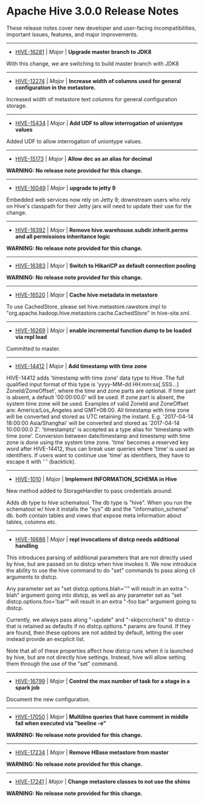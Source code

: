 
<!---
# Licensed to the Apache Software Foundation (ASF) under one
# or more contributor license agreements.  See the NOTICE file
# distributed with this work for additional information
# regarding copyright ownership.  The ASF licenses this file
# to you under the Apache License, Version 2.0 (the
# "License"); you may not use this file except in compliance
# with the License.  You may obtain a copy of the License at
#
#     http://www.apache.org/licenses/LICENSE-2.0
#
# Unless required by applicable law or agreed to in writing, software
# distributed under the License is distributed on an "AS IS" BASIS,
# WITHOUT WARRANTIES OR CONDITIONS OF ANY KIND, either express or implied.
# See the License for the specific language governing permissions and
# limitations under the License.
-->
# Apache Hive  3.0.0 Release Notes

These release notes cover new developer and user-facing incompatibilities, important issues, features, and major improvements.


---

* [HIVE-16281](https://issues.apache.org/jira/browse/HIVE-16281) | *Major* | **Upgrade master branch to JDK8**

With this change, we are switching to build master branch with JDK8


---

* [HIVE-12274](https://issues.apache.org/jira/browse/HIVE-12274) | *Major* | **Increase width of columns used for general configuration in the metastore.**

Increased width of metastore text columns for general configuration storage.


---

* [HIVE-15434](https://issues.apache.org/jira/browse/HIVE-15434) | *Major* | **Add UDF to allow interrogation of uniontype values**

Added UDF to allow interrogation of uniontype values.


---

* [HIVE-15173](https://issues.apache.org/jira/browse/HIVE-15173) | *Major* | **Allow dec as an alias for decimal**

**WARNING: No release note provided for this change.**


---

* [HIVE-16049](https://issues.apache.org/jira/browse/HIVE-16049) | *Major* | **upgrade to jetty 9**

Embedded web services now rely on Jetty 9; downstream users who rely on Hive's classpath for their Jetty jars will need to update their use for the change.


---

* [HIVE-16392](https://issues.apache.org/jira/browse/HIVE-16392) | *Major* | **Remove hive.warehouse.subdir.inherit.perms and all permissions inheritance logic**

**WARNING: No release note provided for this change.**


---

* [HIVE-16383](https://issues.apache.org/jira/browse/HIVE-16383) | *Major* | **Switch to HikariCP as default connection pooling**

**WARNING: No release note provided for this change.**


---

* [HIVE-16520](https://issues.apache.org/jira/browse/HIVE-16520) | *Major* | **Cache hive metadata in metastore**

To use CachedStore, please set hive.metastore.rawstore.impl to "org.apache.hadoop.hive.metastore.cache.CachedStore" in hive-site.xml.


---

* [HIVE-16269](https://issues.apache.org/jira/browse/HIVE-16269) | *Major* | **enable incremental function dump to be loaded via repl load**

Committed to master.


---

* [HIVE-14412](https://issues.apache.org/jira/browse/HIVE-14412) | *Major* | **Add timestamp with time zone**

HIVE-14412 adds 'timestamp with time zone' data type to Hive. The full qualified input format of this type is 'yyyy-MM-dd HH:mm:ss[.SSS...] ZoneId/ZoneOffset', where the time and zone parts are optional. If time part is absent, a default '00:00:00.0' will be used. If zone part is absent, the system time zone will be used. Examples of valid ZoneId and ZoneOffset are: America/Los\_Angeles and GMT+08:00. All timestamp with time zone will be converted and stored as UTC retaining the instant. E.g. '2017-04-14 18:00:00 Asia/Shanghai' will be converted and stored as '2017-04-14 10:00:00.0 Z'.
'timestamptz' is accepted as a type alias for 'timestamp with time zone'.
Conversion between date/timestamp and timestamp with time zone is done using the system time zone.
'time' becomes a reserved key word after HIVE-14412, thus can break user queries where 'time' is used as identifiers. If users want to continue use 'time' as identifiers, they have to escape it with '\`' (backtick).


---

* [HIVE-1010](https://issues.apache.org/jira/browse/HIVE-1010) | *Major* | **Implement INFORMATION\_SCHEMA in Hive**

New method added to StorageHandler to pass credentials around.

Adds db type to hive schematool. The db type is "hive". When you run the schematool w/ hive it installs the "sys" db and the "information\_schema" db. both contain tables and views that expose meta information about tables, columns etc.


---

* [HIVE-16686](https://issues.apache.org/jira/browse/HIVE-16686) | *Major* | **repl invocations of distcp needs additional handling**

This introduces parsing of additional parameters that are not directly used by hive, but are passed on to distcp when hive invokes it. We now introduce the ability to use the hive command to do "set" commands to pass along cli arguments to distcp.

Any parameter set as "set distcp.options.blah=''" will result in an extra "-blah" argument going into distcp, as well as any parameter set as "set distcp.options.foo='bar'" will result in an extra "-foo bar" argument going to distcp.

Currently, we always pass along "-update" and "-skipcrccheck" to distcp - that is retained as defaults if no distcp.options.\* params are found. If they are found, then these options are not added by default, letting the user instead provide an excplicit list.

Note that all of these properties affect how distcp runs when it is launched by hive, but are not directly hive settings. Instead, hive will allow setting them through the use of the "set" command.


---

* [HIVE-16799](https://issues.apache.org/jira/browse/HIVE-16799) | *Major* | **Control the max number of task for a stage in a spark job**

Document the new configuration.


---

* [HIVE-17050](https://issues.apache.org/jira/browse/HIVE-17050) | *Major* | **Multiline queries that have comment in middle fail when executed via "beeline -e"**

**WARNING: No release note provided for this change.**


---

* [HIVE-17234](https://issues.apache.org/jira/browse/HIVE-17234) | *Major* | **Remove HBase metastore from master**

**WARNING: No release note provided for this change.**


---

* [HIVE-17241](https://issues.apache.org/jira/browse/HIVE-17241) | *Major* | **Change metastore classes to not use the shims**

**WARNING: No release note provided for this change.**



